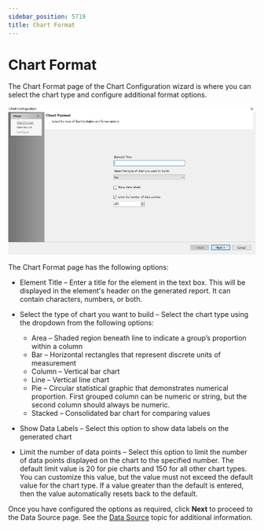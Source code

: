 ```yaml
---
sidebar_position: 5719
title: Chart Format
---
```


# Chart Format

The Chart Format page of the Chart Configuration wizard is where you can select the chart type and configure additional format options.

![Chart Configuration wizard Chart Format page](../../../../../../../static/images/AccessAnalyzer_12.0/Content/Resources/Images/EnterpriseAuditor/Admin/Report/ChartWizard/ChartFormat.png "Chart Configuration wizard Chart Format page")

The Chart Format page has the following options:

* Element Title – Enter a title for the element in the text box. This will be displayed in the element's header on the generated report. It can contain characters, numbers, or both.
* Select the type of chart you want to build – Select the chart type using the dropdown from the following options:

  * Area – Shaded region beneath line to indicate a group’s proportion within a column
  * Bar – Horizontal rectangles that represent discrete units of measurement
  * Column – Vertical bar chart
  * Line – Vertical line chart
  * Pie – Circular statistical graphic that demonstrates numerical proportion. First grouped column can be numeric or string, but the second column should always be numeric.
  * Stacked – Consolidated bar chart for comparing values
* Show Data Labels – Select this option to show data labels on the generated chart
* Limit the number of data points – Select this option to limit the number of data points displayed on the chart to the specified number. The default limit value is 20 for pie charts and 150 for all other chart types. You can customize this value, but the value must not exceed the default value for the chart type. If a value greater than the default is entered, then the value automatically resets back to the default.

Once you have configured the options as required, click **Next** to proceed to the Data Source page. See the [Data Source](DataSource "Data Source") topic for additional information.
